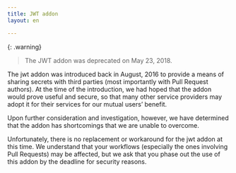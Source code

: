 ```yaml
---
title: JWT addon
layout: en

---
```


{: .warning}
>  The JWT addon was deprecated on May 23, 2018.

The jwt addon was introduced back in August, 2016 to provide a means of
sharing secrets with third parties (most importantly with Pull Request
authors). At the time of the introduction, we had hoped that the addon would
prove useful and secure, so that many other service providers may adopt it for
their services for our mutual users’ benefit.

Upon further consideration and investigation, however, we have determined that
the addon has shortcomings that we are unable to overcome.

Unfortunately, there is no replacement or workaround for the jwt addon at this
time. We understand that your workflows (especially the ones involving Pull
Requests) may be affected, but we ask that you phase out the use of this addon
by the deadline for security reasons.
